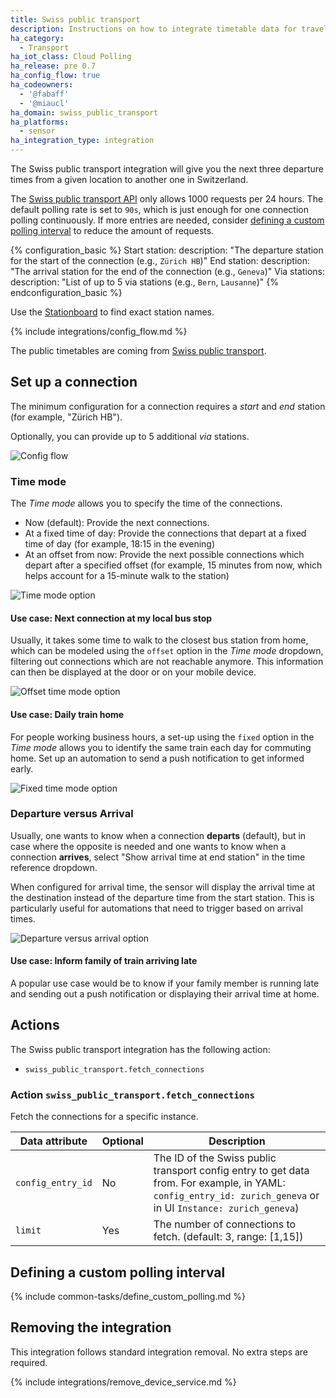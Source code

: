 ```yaml
---
title: Swiss public transport
description: Instructions on how to integrate timetable data for traveling in Switzerland within Home Assistant.
ha_category:
  - Transport
ha_iot_class: Cloud Polling
ha_release: pre 0.7
ha_config_flow: true
ha_codeowners:
  - '@fabaff'
  - '@miaucl'
ha_domain: swiss_public_transport
ha_platforms:
  - sensor
ha_integration_type: integration
---
```


The Swiss public transport integration will give you the next three departure times from a given location to another one in Switzerland.

The [Swiss public transport API](https://transport.opendata.ch/) only allows 1000 requests per 24 hours. The default polling rate is set to `90s`, which is just enough for one connection polling continuously. If more entries are needed, consider [defining a custom polling interval](#defining-a-custom-polling-interval) to reduce the amount of requests.

{% configuration_basic %}
Start station:
  description: "The departure station for the start of the connection (e.g., `Zürich HB`)"
End station:
  description: "The arrival station for the end of the connection (e.g., `Geneva`)"
Via stations:
  description: "List of up to 5 via stations (e.g., `Bern`, `Lausanne`)"
{% endconfiguration_basic %}

Use the [Stationboard](https://transport.opendata.ch/examples/stationboard.html) to find exact station names.

{% include integrations/config_flow.md %}

The public timetables are coming from [Swiss public transport](https://transport.opendata.ch/).

## Set up a connection

The minimum configuration for a connection requires a _start_ and _end_ station (for example, "Zürich HB").

Optionally, you can provide up to 5 additional _via_ stations.

![Config flow](/images/integrations/swiss_public_transport/config_flow.png)

### Time mode

The _Time mode_ allows you to specify the time of the connections.

- Now (default): Provide the next connections.
- At a fixed time of day: Provide the connections that depart at a fixed time of day (for example, 18:15 in the evening)
- At an offset from now: Provide the next possible connections which depart after a specified offset (for example, 15 minutes from now, which helps account for a 15-minute walk to the station)

![Time mode option](/images/integrations/swiss_public_transport/config_flow_time_mode.png)

#### Use case: Next connection at my local bus stop

Usually, it takes some time to walk to the closest bus station from home, which can be modeled using the `offset` option in the _Time mode_ dropdown, filtering out connections which are not reachable anymore. This information can then be displayed at the door or on your mobile device.

![Offset time mode option](/images/integrations/swiss_public_transport/config_flow_time_offset.png)

#### Use case: Daily train home

For people working business hours, a set-up using the `fixed` option in the _Time mode_ allows you to identify the same train each day for commuting home. Set up an automation to send a push notification to get informed early.

![Fixed time mode option](/images/integrations/swiss_public_transport/config_flow_time_fixed.png)

### Departure versus Arrival

Usually, one wants to know when a connection **departs** (default), but in case where the opposite is needed and one wants to know when a connection **arrives**, select "Show arrival time at end station" in the time reference dropdown.

When configured for arrival time, the sensor will display the arrival time at the destination instead of the departure time from the start station. This is particularly useful for automations that need to trigger based on arrival times.

![Departure versus arrival option](/images/integrations/swiss_public_transport/config_flow_departure_arrival.png)

#### Use case: Inform family of train arriving late

A popular use case would be to know if your family member is running late and sending out a push notification or displaying their arrival time at home.

## Actions

The Swiss public transport integration has the following action:

- `swiss_public_transport.fetch_connections`

### Action `swiss_public_transport.fetch_connections`

Fetch the connections for a specific instance.

| Data attribute | Optional | Description                                              |
|------------------------|----------|----------------------------------------------------------|
| `config_entry_id`      | No       | The ID of the Swiss public transport config entry to get data from. For example, in YAML: `config_entry_id: zurich_geneva` or in UI `Instance: zurich_geneva`)|
| `limit`                | Yes      | The number of connections to fetch. (default: 3, range: [1,15])|

## Defining a custom polling interval

{% include common-tasks/define_custom_polling.md %}

## Removing the integration

This integration follows standard integration removal. No extra steps are required.

{% include integrations/remove_device_service.md %}
